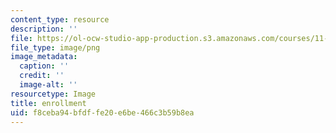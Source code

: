```yaml
---
content_type: resource
description: ''
file: https://ol-ocw-studio-app-production.s3.amazonaws.com/courses/11-139-the-city-in-film-spring-2015/f8ceba94bfdffe20e6be466c3b59b8ea_13.png
file_type: image/png
image_metadata:
  caption: ''
  credit: ''
  image-alt: ''
resourcetype: Image
title: enrollment
uid: f8ceba94-bfdf-fe20-e6be-466c3b59b8ea
---
```

